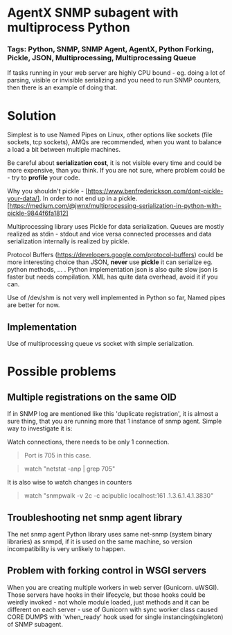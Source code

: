 AgentX SNMP subagent with multiprocess Python
===============================================

### Tags: Python, SNMP, SNMP Agent, AgentX, Python Forking, Pickle, JSON, Multiprocessing, Multiprocessing Queue


If tasks running in your web server are highly CPU bound - eg. doing
a lot of parsing, visible or invisible serializing and you need to run SNMP
counters, then there is an example of doing that.

# Solution
Simplest is to use Named Pipes on Linux, other options like sockets
(file sockets, tcp sockets), AMQs are recommended, when you want to balance
a load a bit between multiple machines.

Be careful about **serialization cost**, it is not visible every time and
could be more expensive, than you think. If you are not sure, where problem
could be - try to **profile** your code.

Why you shouldn't pickle -
[https://www.benfrederickson.com/dont-pickle-your-data/]. In order to not end up
in a pickle. [https://medium.com/@jwnx/multiprocessing-serialization-in-python-with-pickle-9844f6fa1812]

Multiprocessing library uses Pickle for data serialization. Queues are mostly
realized as stdin - stdout and vice versa connected processes and data serialization
internally is realized by pickle.

Protocol Buffers (https://developers.google.com/protocol-buffers) could be
more interesting choice than JSON, **never** use **pickle** it can serialize
eg. python methods, ... . Python implementation json is also quite slow json is
faster but needs compilation. XML has quite data overhead, avoid it if you can.

Use of /dev/shm is not very well implemented in Python so far, Named pipes are
better for now.

## Implementation
Use of multiprocessing queue vs socket with simple serialization.


# Possible problems
## Multiple registrations on the same OID
If in SNMP log are mentioned like this 'duplicate registration', it is almost
a sure thing, that you are running more that 1 instance of snmp agent.
Simple way to investigate it is:

Watch connections, there needs to be only 1 connection.
> Port is 705 in this case.

> watch "netstat -anp | grep 705"

It is also wise to watch changes in counters
> watch "snmpwalk -v 2c -c acipublic localhost:161 .1.3.6.1.4.1.3830"

## Troubleshooting net snmp agent library
The net snmp agent Python library uses same net-snmp
(system binary libraries) as snmpd, if it is used on the same machine, so
version incompatibility is very unlikely to happen.

## Problem with forking control in WSGI servers
When you are creating multiple workers in web server (Gunicorn. uWSGI). Those
servers have hooks in their lifecycle, but those hooks could be weirdly
invoked - not whole module loaded, just methods and it can be
different on each server - use of Gunicorn with sync worker class caused
CORE DUMPS with 'when_ready' hook used for single instancing(singleton) of SNMP
subagent.



